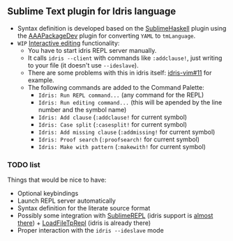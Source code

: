 ## Sublime Text plugin for Idris language

- Syntax definition is developed based on the [SublimeHaskell](https://github.com/SublimeHaskell/SublimeHaskell) plugin using the [AAAPackageDev](https://github.com/SublimeText/AAAPackageDev) plugin for converting `YAML` to `tmLanguage`.
- `WIP` [Interactive editing](http://edwinb.wordpress.com/2013/10/28/interactive-idris-editing-with-vim/) functionality:
  + You have to start idris REPL server manually.
  + It calls `idris --client` with commands like `:addclause!`, just writing to your file (it doesn't use `--ideslave`).
  + There are some problems with this in idris itself: [idris-vim#11](https://github.com/idris-hackers/idris-vim/issues/11) for example.
  + The following commands are added to the Command Palette:
    - `Idris: Run REPL command...` (any command for the REPL)
    - `Idris: Run editing command...` (this will be apended by the line number and the symbol name)
    - `Idris: Add clause` (`:addclause!` for current symbol)
    - `Idris: Case split` (`:casesplit!` for current symbol)
    - `Idris: Add missing clause` (`:addmissing!` for current symbol)
    - `Idris: Proof search` (`:proofsearch!` for current symbol)
    - `Idris: Make with pattern` (`:makewith!` for current symbol)


### TODO list

Things that would be nice to have:

- Optional keybindings
- Launch REPL server automatically
- Syntax definition for the literate source format
- Possibly some integration with [SublimeREPL](https://github.com/wuub/SublimeREPL) (idris support is [almost there](https://github.com/wuub/SublimeREPL/pull/354)) + [LoadFileTpRepl](https://github.com/laughedelic/LoadFileToRepl) (idris is already there)
- Proper interaction with the `idris --ideslave` mode
